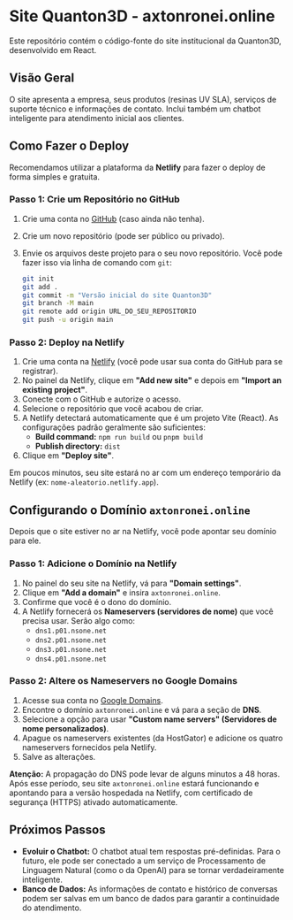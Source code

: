 # Site Quanton3D - axtonronei.online

Este repositório contém o código-fonte do site institucional da Quanton3D, desenvolvido em React.

## Visão Geral

O site apresenta a empresa, seus produtos (resinas UV SLA), serviços de suporte técnico e informações de contato. Inclui também um chatbot inteligente para atendimento inicial aos clientes.

## Como Fazer o Deploy

Recomendamos utilizar a plataforma da **Netlify** para fazer o deploy de forma simples e gratuita.

### Passo 1: Crie um Repositório no GitHub

1.  Crie uma conta no [GitHub](https://github.com/) (caso ainda não tenha).
2.  Crie um novo repositório (pode ser público ou privado).
3.  Envie os arquivos deste projeto para o seu novo repositório. Você pode fazer isso via linha de comando com `git`:

    ```bash
    git init
    git add .
    git commit -m "Versão inicial do site Quanton3D"
    git branch -M main
    git remote add origin URL_DO_SEU_REPOSITORIO
    git push -u origin main
    ```

### Passo 2: Deploy na Netlify

1.  Crie uma conta na [Netlify](https://www.netlify.com/) (você pode usar sua conta do GitHub para se registrar).
2.  No painel da Netlify, clique em **"Add new site"** e depois em **"Import an existing project"**.
3.  Conecte com o GitHub e autorize o acesso.
4.  Selecione o repositório que você acabou de criar.
5.  A Netlify detectará automaticamente que é um projeto Vite (React). As configurações padrão geralmente são suficientes:
    *   **Build command:** `npm run build` ou `pnpm build`
    *   **Publish directory:** `dist`
6.  Clique em **"Deploy site"**.

Em poucos minutos, seu site estará no ar com um endereço temporário da Netlify (ex: `nome-aleatorio.netlify.app`).

## Configurando o Domínio `axtonronei.online`

Depois que o site estiver no ar na Netlify, você pode apontar seu domínio para ele.

### Passo 1: Adicione o Domínio na Netlify

1.  No painel do seu site na Netlify, vá para **"Domain settings"**.
2.  Clique em **"Add a domain"** e insira `axtonronei.online`.
3.  Confirme que você é o dono do domínio.
4.  A Netlify fornecerá os **Nameservers (servidores de nome)** que você precisa usar. Serão algo como:
    *   `dns1.p01.nsone.net`
    *   `dns2.p01.nsone.net`
    *   `dns3.p01.nsone.net`
    *   `dns4.p01.nsone.net`

### Passo 2: Altere os Nameservers no Google Domains

1.  Acesse sua conta no [Google Domains](https://domains.google.com/).
2.  Encontre o domínio `axtonronei.online` e vá para a seção de **DNS**.
3.  Selecione a opção para usar **"Custom name servers" (Servidores de nome personalizados)**.
4.  Apague os nameservers existentes (da HostGator) e adicione os quatro nameservers fornecidos pela Netlify.
5.  Salve as alterações.

**Atenção:** A propagação do DNS pode levar de alguns minutos a 48 horas. Após esse período, seu site `axtonronei.online` estará funcionando e apontando para a versão hospedada na Netlify, com certificado de segurança (HTTPS) ativado automaticamente.

## Próximos Passos

- **Evoluir o Chatbot:** O chatbot atual tem respostas pré-definidas. Para o futuro, ele pode ser conectado a um serviço de Processamento de Linguagem Natural (como o da OpenAI) para se tornar verdadeiramente inteligente.
- **Banco de Dados:** As informações de contato e histórico de conversas podem ser salvas em um banco de dados para garantir a continuidade do atendimento.

